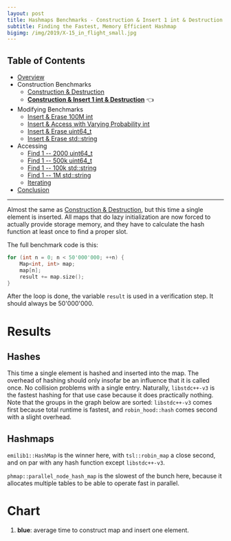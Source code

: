 ```yaml
---
layout: post
title: Hashmaps Benchmarks - Construction & Insert 1 int & Destruction
subtitle: Finding the Fastest, Memory Efficient Hashmap
bigimg: /img/2019/X-15_in_flight_small.jpg
---
```


## Table of Contents

* [Overview](/2019/04/01/hashmap-benchmarks-01-overview/)
* Construction Benchmarks
   * [Construction & Destruction](/2019/04/01/hashmap-benchmarks-02-01-result-CtorDtorEmptyMap/)
   * **[Construction & Insert 1 int & Destruction](/2019/04/01/hashmap-benchmarks-02-02-result-CtorDtorSingleEntryMap/)** 👈
* Modifying Benchmarks
   * [Insert & Erase 100M int](/2019/04/01/hashmap-benchmarks-03-01-result-InsertHugeInt/)
   * [Insert & Access with Varying Probability int](/2019/04/01/hashmap-benchmarks-03-02-result-RandomDistinct2/)
   * [Insert & Erase uint64_t](/2019/04/01/hashmap-benchmarks-03-03-result-RandomInsertErase/)
   * [Insert & Erase std::string](/2019/04/01/hashmap-benchmarks-03-04-result-RandomInsertEraseStrings/)
* Accessing
   * [Find 1 -- 2000 uint64_t](/2019/04/01/hashmap-benchmarks-04-02-result-RandomFind_2000/)
   * [Find 1 -- 500k uint64_t](/2019/04/01/hashmap-benchmarks-04-03-result-RandomFind_500000/)
   * [Find 1 -- 100k std::string](/2019/04/01/hashmap-benchmarks-04-04-result-RandomFindString/)
   * [Find 1 -- 1M std::string](/2019/04/01/hashmap-benchmarks-04-05-result-RandomFindString_1000000/)
   * [Iterating](/2019/04/01/hashmap-benchmarks-04-06-result-IterateIntegers/)
* [Conclusion](/2019/04/01/hashmap-benchmarks-05-conclusion/)

----

Almost the same as [Construction & Destruction](/2019/04/01/hashmap-benchmarks-CtorDtorEmptyMap/), but this time a single element is inserted. All maps that do lazy initialization are now forced to actually provide storage memory, and they have to calculate the hash function at least once to find a proper slot.

The full benchmark code is this: 

```cpp
for (int n = 0; n < 50'000'000; ++n) {
    Map<int, int> map;
    map[n];
    result += map.size();
}
```

After the loop is done, the variable `result` is used in a verification step. It should always be 50'000'000.

# Results

## Hashes

This time a single element is hashed and inserted into the map. The overhead of hashing should only insofar be an influence that it is called once. No collision problems with a single entry. Naturally, `libstdc++-v3` is the fastest hashing for that use case because it does practically nothing. Note that the groups in the graph below are sorted: `libstdc++-v3` comes first because total runtime is fastest, and `robin_hood::hash` comes second with a slight overhead.

## Hashmaps

`emilib1::HashMap` is the winner here, with `tsl::robin_map` a close second, and on par with any hash function except `libstdc++-v3`.

`phmap::parallel_node_hash_map` is the slowest of the bunch here, because it allocates multiple tables to be able to operate fast in parallel.

# Chart

1. **blue**: average time to construct map and insert one element.

<script src="https://cdn.plot.ly/plotly-latest.min.js"></script>
<div id="id_f51bc8f8" style="height:260em"></div>
<script>
    var colors = Plotly.d3.scale.category10().range();
    var m0y = [ "phmap::<br>parallel_node_hash_map", "folly::F14NodeMap", "std::unordered_map", "phmap::<br>parallel_flat_hash_map", "folly::F14ValueMap", "tsl::hopscotch_map", "ska::flat_hash_map", "ska::bytell_hash_map", "boost::multi_index::<br>hashed_unique", "absl::node_hash_map", "eastl::hash_map", "tsl::sparse_map", "phmap::node_hash_map", "robin_hood::<br>unordered_node_map", "boost::unordered_map", "absl::flat_hash_map", "phmap::flat_hash_map", "spp::sparse_hash_map", "robin_hood::<br>unordered_flat_map", "tsl::robin_map", "<b>emilib1::HashMap</b>"];
    var m1y = [ "phmap::<br>parallel_node_hash_map", "folly::F14NodeMap", "phmap::<br>parallel_flat_hash_map", "std::unordered_map", "folly::F14ValueMap", "ska::bytell_hash_map", "tsl::hopscotch_map", "ska::flat_hash_map", "boost::multi_index::<br>hashed_unique", "absl::node_hash_map", "eastl::hash_map", "tsl::sparse_map", "phmap::node_hash_map", "robin_hood::<br>unordered_node_map", "boost::unordered_map", "absl::flat_hash_map", "phmap::flat_hash_map", "spp::sparse_hash_map", "robin_hood::<br>unordered_flat_map", "tsl::robin_map", "<b>emilib1::HashMap</b>"];
    var m2y = [ "phmap::<br>parallel_node_hash_map", "folly::F14NodeMap", "std::unordered_map", "phmap::<br>parallel_flat_hash_map", "ska::bytell_hash_map", "folly::F14ValueMap", "ska::flat_hash_map", "tsl::hopscotch_map", "eastl::hash_map", "boost::multi_index::<br>hashed_unique", "absl::node_hash_map", "phmap::node_hash_map", "tsl::sparse_map", "boost::unordered_map", "robin_hood::<br>unordered_node_map", "absl::flat_hash_map", "phmap::flat_hash_map", "spp::sparse_hash_map", "robin_hood::<br>unordered_flat_map", "tsl::robin_map", "<b>emilib1::HashMap</b>"];
    var m3y = [ "phmap::<br>parallel_node_hash_map", "folly::F14NodeMap", "std::unordered_map", "phmap::<br>parallel_flat_hash_map", "ska::bytell_hash_map", "folly::F14ValueMap", "ska::flat_hash_map", "tsl::hopscotch_map", "boost::multi_index::<br>hashed_unique", "absl::node_hash_map", "phmap::node_hash_map", "eastl::hash_map", "tsl::sparse_map", "robin_hood::<br>unordered_node_map", "boost::unordered_map", "absl::flat_hash_map", "phmap::flat_hash_map", "spp::sparse_hash_map", "robin_hood::<br>unordered_flat_map", "tsl::robin_map", "<b>emilib1::HashMap</b>"];
    var m4y = [ "phmap::<br>parallel_node_hash_map", "folly::F14NodeMap", "ska::bytell_hash_map", "phmap::<br>parallel_flat_hash_map", "std::unordered_map", "ska::flat_hash_map", "folly::F14ValueMap", "tsl::hopscotch_map", "absl::node_hash_map", "boost::multi_index::<br>hashed_unique", "eastl::hash_map", "phmap::node_hash_map", "tsl::sparse_map", "boost::unordered_map", "robin_hood::<br>unordered_node_map", "absl::flat_hash_map", "phmap::flat_hash_map", "spp::sparse_hash_map", "robin_hood::<br>unordered_flat_map", "tsl::robin_map", "<b>emilib1::HashMap</b>"];
    var measurement_names = [ "ctor & dtor map with 1 entry" ];

    var data = [
        { x: [ 8.40579e-08, 8.18259e-08, 7.51052e-08, 6.69554e-08, 6.33625e-08, 6.139730000000001e-08, 6.06288e-08, 5.59655e-08, 5.31206e-08, 5.01403e-08, 4.9725099999999996e-08, 4.8765e-08, 4.80394e-08, 4.37112e-08, 4.2564900000000005e-08, 4.103350000000001e-08, 3.92615e-08, 2.79347e-08, 2.5020899999999997e-08, 1.3038949999999999e-08, 1.258499e-08 ],
          y: m0y, name: measurement_names[0] + ' (libstdc++-v3)', type: 'bar', orientation: 'h', yaxis: 'y', marker: { color: colors[0], },
            textposition: 'outside',
            text: [ "84.1ns<br>0MB", "81.8ns<br>0MB", "75.1ns<br>0MB", "67.0ns<br>0MB", "63.4ns<br>0MB", "61.4ns<br>0MB", "60.6ns<br>0MB", "56.0ns<br>0MB", "53.1ns<br>0MB", "50.1ns<br>0MB", "49.7ns<br>0MB", "48.8ns<br>0MB", "48.0ns<br>0MB", "43.7ns<br>0MB", "42.6ns<br>0MB", "41.0ns<br>0MB", "39.3ns<br>0MB", "27.9ns<br>0MB", "25.0ns<br>0MB", "13.0ns<br>0MB", "<b>12.6ns<br>0MB</b>" ],
        },
        { x: [ 9.10539e-08, 8.31129e-08, 6.664250000000001e-08, 6.604730000000001e-08, 6.34945e-08, 6.17031e-08, 6.122210000000001e-08, 6.025600000000001e-08, 5.6867300000000005e-08, 5.29314e-08, 5.2155799999999996e-08, 5.11971e-08, 5.05712e-08, 4.4751800000000005e-08, 4.35597e-08, 4.2496399999999994e-08, 3.9537e-08, 2.8126600000000003e-08, 2.59566e-08, 1.344946e-08, 1.3416840000000002e-08 ],
          y: m1y, name: measurement_names[0] + ' (robin_hood::hash)', type: 'bar', orientation: 'h', yaxis: 'y2', marker: { color: colors[0], },
            textposition: 'outside',
            text: [ "91.1ns<br>0MB", "83.1ns<br>0MB", "66.6ns<br>0MB", "66.0ns<br>0MB", "63.5ns<br>0MB", "61.7ns<br>0MB", "61.2ns<br>0MB", "60.3ns<br>0MB", "56.9ns<br>0MB", "52.9ns<br>0MB", "52.2ns<br>0MB", "51.2ns<br>0MB", "50.6ns<br>0MB", "44.8ns<br>0MB", "43.6ns<br>0MB", "42.5ns<br>0MB", "39.5ns<br>0MB", "28.1ns<br>0MB", "26.0ns<br>0MB", "13.4ns<br>0MB", "<b>13.4ns<br>0MB</b>" ],
        },
        { x: [ 8.4749e-08, 8.25132e-08, 7.62078e-08, 6.752610000000001e-08, 6.59022e-08, 6.29043e-08, 6.20395e-08, 6.16949e-08, 5.71335e-08, 5.52929e-08, 5.2583e-08, 5.05987e-08, 4.97394e-08, 4.55219e-08, 4.44744e-08, 4.17588e-08, 3.99123e-08, 2.84141e-08, 2.56447e-08, 1.314527e-08, 1.312089e-08 ],
          y: m2y, name: measurement_names[0] + ' (absl::Hash)', type: 'bar', orientation: 'h', yaxis: 'y3', marker: { color: colors[0], },
            textposition: 'outside',
            text: [ "84.7ns<br>0MB", "82.5ns<br>0MB", "76.2ns<br>0MB", "67.5ns<br>0MB", "65.9ns<br>0MB", "62.9ns<br>0MB", "62.0ns<br>0MB", "61.7ns<br>0MB", "57.1ns<br>0MB", "55.3ns<br>0MB", "52.6ns<br>0MB", "50.6ns<br>0MB", "49.7ns<br>0MB", "45.5ns<br>0MB", "44.5ns<br>0MB", "41.8ns<br>0MB", "39.9ns<br>0MB", "28.4ns<br>0MB", "25.6ns<br>0MB", "13.1ns<br>0MB", "<b>13.1ns<br>0MB</b>" ],
        },
        { x: [ 8.985970000000001e-08, 8.29312e-08, 7.6343e-08, 6.846960000000001e-08, 6.790910000000001e-08, 6.362359999999999e-08, 6.2376e-08, 6.158630000000001e-08, 5.69418e-08, 5.55752e-08, 5.3392299999999996e-08, 5.11259e-08, 5.09923e-08, 4.47285e-08, 4.35116e-08, 4.25503e-08, 4.04567e-08, 2.7830800000000002e-08, 2.6272099999999997e-08, 1.3761320000000001e-08, 1.3479550000000001e-08 ],
          y: m3y, name: measurement_names[0] + ' (FNV1a)', type: 'bar', orientation: 'h', yaxis: 'y4', marker: { color: colors[0], },
            textposition: 'outside',
            text: [ "89.9ns<br>0MB", "82.9ns<br>0MB", "76.3ns<br>0MB", "68.5ns<br>0MB", "67.9ns<br>0MB", "63.6ns<br>0MB", "62.4ns<br>0MB", "61.6ns<br>0MB", "56.9ns<br>0MB", "55.6ns<br>0MB", "53.4ns<br>0MB", "51.1ns<br>0MB", "51.0ns<br>0MB", "44.7ns<br>0MB", "43.5ns<br>0MB", "42.6ns<br>0MB", "40.5ns<br>0MB", "27.8ns<br>0MB", "26.3ns<br>0MB", "13.8ns<br>0MB", "<b>13.5ns<br>0MB</b>" ],
        },
        { x: [ 9.47441e-08, 8.22938e-08, 7.08083e-08, 6.80031e-08, 6.557630000000001e-08, 6.47156e-08, 6.3279e-08, 6.17617e-08, 5.67377e-08, 5.6590100000000005e-08, 5.475140000000001e-08, 5.43726e-08, 5.21742e-08, 4.63837e-08, 4.53652e-08, 4.3051700000000004e-08, 4.13036e-08, 2.79127e-08, 2.6584500000000002e-08, 1.407475e-08, 1.370957e-08 ],
          y: m4y, name: measurement_names[0] + ' (folly::hasher)', type: 'bar', orientation: 'h', yaxis: 'y5', marker: { color: colors[0], },
            textposition: 'outside',
            text: [ "94.7ns<br>0MB", "82.3ns<br>0MB", "70.8ns<br>0MB", "68.0ns<br>0MB", "65.6ns<br>0MB", "64.7ns<br>0MB", "63.3ns<br>0MB", "61.8ns<br>0MB", "56.7ns<br>0MB", "56.6ns<br>0MB", "54.8ns<br>0MB", "54.4ns<br>0MB", "52.2ns<br>0MB", "46.4ns<br>0MB", "45.4ns<br>0MB", "43.1ns<br>0MB", "41.3ns<br>0MB", "27.9ns<br>0MB", "26.6ns<br>0MB", "14.1ns<br>0MB", "<b>13.7ns<br>0MB</b>" ],
        },
    ];

    var layout = {
        // title: { text: 'CtorDtorSingleEntryMap'},
        grid: {
            ygap: 0.1,
            subplots: [
            ['xy'],
            ['xy2'],
            ['xy3'],
            ['xy4'],
            ['xy5'],
        ] },

        barmode: 'stack',
        yaxis: { title: 'libstdc++-v3', automargin: true, },
        yaxis2: { title: 'robin_hood::hash', automargin: true, },
        yaxis3: { title: 'absl::Hash', automargin: true, },
        yaxis4: { title: 'FNV1a', automargin: true, },
        yaxis5: { title: 'folly::hasher', automargin: true, },
        xaxis: { automargin: true,  range: [0, 1.01376187e-07]  },
        legend: { traceorder: 'normal' },
        margin: { pad: 0, l:0, r:0, t:0, b:0, },
        showlegend:false,
    };

    Plotly.newPlot('id_f51bc8f8', data, layout);
</script>
